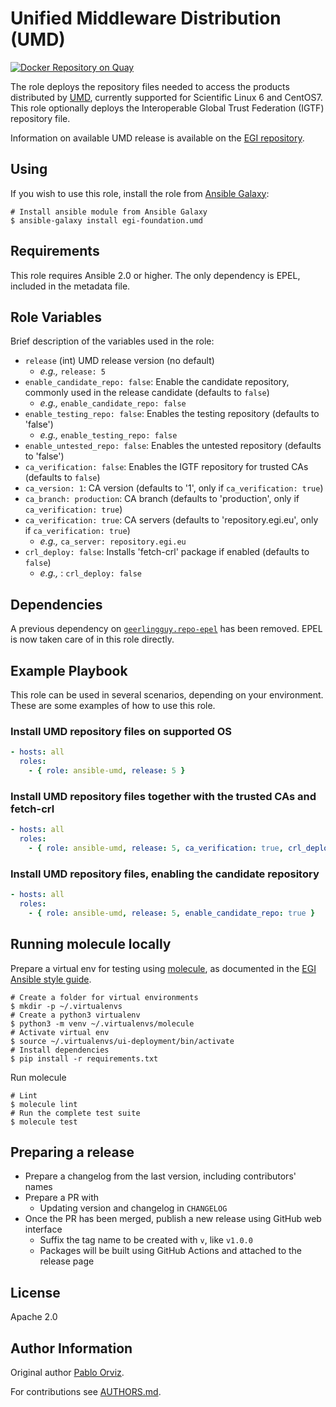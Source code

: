 # Unified Middleware Distribution (UMD)

[![Docker Repository on Quay](https://quay.io/repository/egi/umd4/status "Docker Repository on Quay")](https://quay.io/repository/egi/umd4)

The role deploys the repository files needed to access the products distributed
by [UMD](https://go.egi.eu/umd), currently supported for Scientific Linux 6 and
CentOS7. This role optionally deploys the Interoperable Global Trust Federation
(IGTF) repository file.

Information on available UMD release is available on the
[EGI repository](https://repository.egi.eu/).

## Using

If you wish to use this role, install the role from
[Ansible Galaxy](https://galaxy.ansible.com/EGI-Foundation/umd):

```shell
# Install ansible module from Ansible Galaxy
$ ansible-galaxy install egi-foundation.umd
```

## Requirements

This role requires Ansible 2.0 or higher. The only dependency is EPEL, included
in the metadata file.

## Role Variables

Brief description of the variables used in the role:

- `release` (int) UMD release version (no default)
  - _e.g.,_ `release: 5`
- `enable_candidate_repo: false`: Enable the candidate repository, commonly used
  in the release candidate (defaults to `false`)
  - _e.g.,_ `enable_candidate_repo: false`
- `enable_testing_repo: false`: Enables the testing repository (defaults to
  'false')
  - _e.g.,_ `enable_testing_repo: false`
- `enable_untested_repo: false`: Enables the untested repository (defaults to
  'false')
- `ca_verification: false`: Enables the IGTF repository for trusted CAs
  (defaults to `false`)
- `ca_version: 1`: CA version (defaults to '1', only if `ca_verification: true`)
- `ca_branch: production`: CA branch (defaults to 'production', only if
  `ca_verification: true`)
- `ca_verification: true`: CA servers (defaults to 'repository.egi.eu', only if
  `ca_verification: true`)
  - _e.g.,_ `ca_server: repository.egi.eu`
- `crl_deploy: false`: Installs 'fetch-crl' package if enabled (defaults to
  `false`)
  - _e.g.,_ : `crl_deploy: false`

## Dependencies

A previous dependency on
[`geerlingguy.repo-epel`](https://galaxy.ansible.com/geerlingguy/repo-epel) has
been removed. EPEL is now taken care of in this role directly.

## Example Playbook

This role can be used in several scenarios, depending on your environment. These
are some examples of how to use this role.

### Install UMD repository files on supported OS

```yaml
- hosts: all
  roles:
    - { role: ansible-umd, release: 5 }
```

### Install UMD repository files together with the trusted CAs and fetch-crl

```yaml
- hosts: all
  roles:
    - { role: ansible-umd, release: 5, ca_verification: true, crl_deploy: true }
```

### Install UMD repository files, enabling the candidate repository

```yaml
- hosts: all
  roles:
    - { role: ansible-umd, release: 5, enable_candidate_repo: true }
```

## Running molecule locally

Prepare a virtual env for testing using
[molecule](https://molecule.readthedocs.io), as documented in the
[EGI Ansible style guide](https://docs.egi.eu/ansible-style-guide/).

```shell
# Create a folder for virtual environments
$ mkdir -p ~/.virtualenvs
# Create a python3 virtualenv
$ python3 -m venv ~/.virtualenvs/molecule
# Activate virtual env
$ source ~/.virtualenvs/ui-deployment/bin/activate
# Install dependencies
$ pip install -r requirements.txt
```

Run molecule

```shell
# Lint
$ molecule lint
# Run the complete test suite
$ molecule test
```

## Preparing a release

- Prepare a changelog from the last version, including contributors' names
- Prepare a PR with
  - Updating version and changelog in `CHANGELOG`
- Once the PR has been merged, publish a new release using GitHub web interface
  - Suffix the tag name to be created with `v`, like `v1.0.0`
  - Packages will be built using GitHub Actions and attached to the release page

## License

Apache 2.0

## Author Information

Original author [Pablo Orviz](https://github.com/orviz).

For contributions see [AUTHORS.md](AUTHORS.md).
